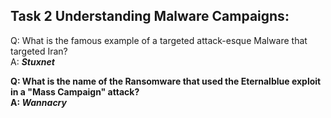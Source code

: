 ## Task 2 Understanding Malware Campaigns:
Q: What is the famous example of a targeted attack-esque Malware that targeted Iran?  
A: <b>*Stuxnet*<b/>  
  
Q: What is the name of the Ransomware that used the Eternalblue exploit in a "Mass Campaign" attack?  
A: <b>*Wannacry*<b/>
  
  
  


  

